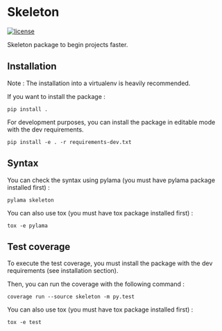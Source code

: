 # Skeleton

[![license](https://img.shields.io/github/license/MatthieuGouel/python-package-skeleton.svg)](https://github.com/MatthieuGouel/python-package-skeleton/blob/master/LICENSE)

Skeleton package to begin projects faster.

## Installation

Note : The installation into a virtualenv is heavily recommended.

If you want to install the package :

```
pip install .
```

For development purposes, you can install the package in editable mode with the dev requirements.

```
pip install -e . -r requirements-dev.txt
```

## Syntax

You can check the syntax using pylama (you must have pylama package installed first) :

```
pylama skeleton
```

You can also use tox (you must have tox package installed first) :

```
tox -e pylama
```

## Test coverage

To execute the test coverage, you must install the package with the dev requirements (see installation section).

Then, you can run the coverage with the following command :

```
coverage run --source skeleton -m py.test
```

You can also use tox (you must have tox package installed first) :

```
tox -e test
```
